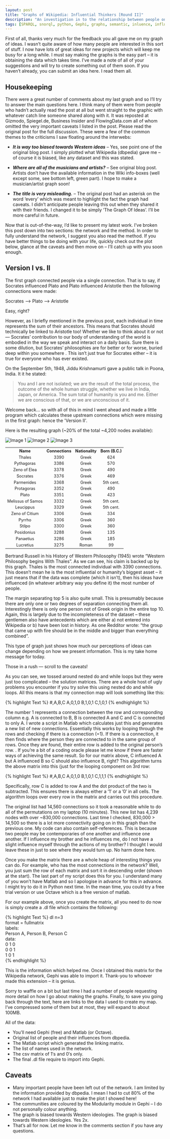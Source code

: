 ```yaml
---
layout: post
title: "Graphs of Wikipedia: Influential Thinkers [Round II]"
description: "An investigation in to the relationship between people on Wikipedia this time with upstream influence included."
tags: [SPARQL, snorql, python, Gephi, graphs, semantic, inluence, influential]
---
```


First of all, thanks very much for the feedback you all gave me on my graph of ideas. I wasn’t quite aware of how many people are interested in this sort of stuff. I now have lots of great ideas for new projects which will keep me busy for a long while. I must say making the graphs is the easy part – it is obtaining the data which takes time. I’ve made a note of all of your suggestions and will try to create something out of them soon. If you haven’t already, you can submit an idea here. I read them all.

## Housekeeping

There were a great number of comments about my last graph and so I’ll try to answer the main questions here. I think many of them were from people who hadn’t actually read the post at all but went straight to the graphic with whatever catch line someone shared along with it. It was reposted at Gizmodo, Spiegel.de, Business Insider and FlowingData.com all of whom omitted the very important caveats I listed in the post. Please read the original post for the full discussion. These were a few of the common themes to the criticisms I saw floating around the interwebs:

* ***It is way too biased towards Western ideas***
– Yes, see point one of the original blog post. I simply plotted what Wikipedia (dbpedia) gave me – of course it is biased, like any dataset and this was stated.

* ***Where are all of the musicians and artists?***
– See original blog post. Artists don’t have the available information in the Wiki info-boxes (well except some, see bottom left, green part). I hope to make a musician/artist graph soon!

* ***The title is very misleading.***
– The original post had an asterisk on the word ‘every’ which was meant to highlight the fact the graph had caveats. I didn’t anticipate people leaving this out when they shared it with their friends. I changed it to be simply ‘The Graph Of Ideas’. I’ll be more careful in future.

Now that is out-of-the-way, I’d like to present my latest work. I’ve broken this post down into two sections: the network and the method. In order to fully understand the network, I suggest you also read the method. If you have better things to be doing with your life, quickly check out the plot below, glance at the caveats and then move on – I’ll catch up with you soon enough.

## Version I vs. II

The first graph connected people via a single connection. That is to say, if Socrates influenced Plato and Plato influenced Aristotle then the following connections were made:

Socrates –> Plato –> Aristotle

Easy, right?

However, as I briefly mentioned in the previous post, each individual in time represents the sum of their ancestors. This means that Socrates should technically be linked to Aristotle too! Whether we like to think about it or not — Socrates’ contribution to our body of understanding of the world is embodied in the way we speak and interact on a daily basis. Sure there is some dilution, but Socrates’ philosophies are for better or for worse, buried deep within you somewhere . This isn’t just true for Socrates either – it is true for everyone who has ever existed.

On the September 5th, 1948, Jiddu Krishnamurti gave a public talk in Poona, India. It it he stated:

> You and I are not isolated; we are the result of the total process, the outcome of the whole human struggle, whether we live in India, Japan, or America. The sum total of humanity is you and me. Either we are conscious of that, or we are unconscious of it.

Welcome back… so with all of this in mind I went ahead and made a little program which calculates these upstream connections which were missing in the first graph: hence the 'Version II'.

Here is the resulting graph (~20% of the total ~4,200 nodes available):

![Image 1](/assets/wikipedia/gow_influence2_image0.png)
![Image 2](/assets/wikipedia/gow_influence2_image1.png)
![Image 3](/assets/wikipedia/gow_influence2_image2.png)

<table style="font-size: 90%; text-align: center">
<tr>
<th>Name</th><th>Connections</th><th>Nationality</th><th>Born (B.C.)</th>
</tr>
<tr>
<td>Thales</td><td>3390</td><td>Greek</td><td>624</td>
</tr>
<tr>
<td>Pythagoras</td><td>3386</td><td>Greek</td><td>570</td>
</tr>
<tr>
<td>Zeno of Elea</td><td>3378</td><td>Greek</td><td>490</td>
</tr>
<tr>
<td>Socrates</td><td>3376</td><td>Greek</td><td>469</td>
</tr>
<tr>
<td>Parmenides</td><td>3368</td><td>Greek</td><td>5th cent.</td>
</tr>
<tr>
<td>Protagoras</td><td>3352</td><td>Greek</td><td>490</td>
</tr>
<tr>
<td>Plato</td><td>3351</td><td>Greek</td><td>423</td>
</tr>
<tr>
<td>Melissus of Samos</td><td>3332</td><td>Greek</td><td>5th cent.</td>
</tr>
<tr>
<td>Leucippus</td><td>3329</td><td>Greek</td><td>5th cent.</td>
</tr>
<tr>
<td>Zeno of Citium</td><td>3306</td><td>Greek</td><td>334</td>
</tr>
<tr>
<td>Pyrrho</td><td>3306</td><td>Greek</td><td>360</td>
</tr>
<tr>
<td>Stilpo</td><td>3300</td><td>Greek</td><td>360</td>
</tr>
<tr>
<td>Posidonius</td><td>3288</td><td>Greek</td><td>135</td>
</tr>
<tr>
<td>Panaetius</td><td>3286</td><td>Greek</td><td>185</td>
</tr>
<tr>
<td>Lucretius</td><td>3275</td><td>Roman</td><td>99</td>
</tr>
</table>


Bertrand Russell in his History of Western Philosophy (1945) wrote “Western Philosophy begins With Thales”. As we can see, his claim is backed up by this graph. Thales is the most connected individual with 3390 connections. This doesn’t mean he is the most influential or humanity’s biggest asset – it just means that if the data was complete (which it isn’t), then his ideas have influenced (in whatever arbitrary way you define it) the most number of people.

The margin separating top 5 is also quite small. This is presumably because there are only one or two degrees of separation connecting them all. Interestingly there is only one person not of Greek origin in the entire top 10. Again, this is largely due to the incompleteness of the dataset – these gentlemen also have antecedents which are either a) not entered into Wikipedia or b) have been lost in history. As one Redditor wrote: “the group that came up with fire should be in the middle and bigger than everything combined”.

This type of graph just shows how much our perceptions of ideas can change depending on how we present information. This is my take home message for today.

Those in a rush — scroll to the caveats!

As you can see, we tossed around nested do and while loops but they were just too complicated – the solution matrices.  There are a whole host of ugly problems you encounter if you try solve this using nested do and while loops. All this means is that my connection map will look something like this:

{% highlight Text %}
#,A,B,C
A,0,1,0
B,1,0,1
C,1,0,1
{% endhighlight %}

The number 1 represents a connection between the row and corresponding column e.g. A is connected to B, B is connected A and C and C is connected to only A. I wrote a script in Matlab which calculates just this and generates a new list of new connections. Essentially this works by looping through the rows and checking if there is a connection (=1). If there is a connection, it then finds where the person they are connected to in the same group of rows. Once they are found, their entire row is added to the original person’s row. . If you’re a bit of a coding oracle please let me know if there are faster ways of achieving the same result. So for our matrix above, C influenced A but A influenced B so C should also influence B, right? This algorithm turns the above matrix into this (just for the looping component on 3rd row:

{% highlight Text %}
#,A,B,C
A,0,1,0
B,1,0,1
C,1,1,1
{% endhighlight %}

Specifically, row C is added to row A and the dot product of the two is subtracted. This ensures there is always either a ’1′ or a ’0′ in all cells. The algorithm loops over every row in the matrix and carries out this procedure.

The original list had 14,560 connections so it took a reasonable while to do all of the permutations on my laptop (10 minutes). This new list has 4,239 nodes with over ~830,000 connections. Last time I checked, 830,000 > 14,500 so there is a lot more connectivity going on in this graph than the previous one. My code can also contain self-references. This is because two people may be contemporaries of one another and influence one another. If I influence my brother and he influences me, do I not have a slight influence myself through the actions of my brother? I thought I would leave these in just to see where they would turn up. No harm done here.

Once you make the matrix there are a whole heap of interesting things you can do. For example, who has the most connections in the network? Well, you just sum the row of each matrix and sort it in descending order (shown at the start). The last part of my script does this for you. I understand many of you won’t have Matlab and so I apologise in advance for this in advance. I might try to do it in Python next time. In the mean time, you could try a free trial version or use Octave which is a free version of matlab.

For our example above, once you create the matrix, all you need to do now is simply create a .dl file which contains the following:

{% highlight Text %}
dl n=3  
format = fullmatrix  
labels:  
Person A, Person B, Person C  
data:  
0 1 0  
0 0 1  
1 0 1  
{% endhighlight %}

This is the information which helped me. Once I obtained this matrix for the Wikipedia network, Gephi was able to import it. Thank-you to whoever made this extension – it is genius.

Sorry to waffle on a bit but last time I had a number of people requesting more detail on how I go about making the graphs. Finally, to save you going back through the text, here are links to the data I used to create my map. I’ve compressed some of them but at most, they will expand to about 100MB.

All of the data:
* You’ll need Gephi (free) and Matlab (or Octave).
* Original list of people and their influences from dbpedia.
* The Matlab script which generated the linking matrix.
* The list of names used in the network.
* The csv matrix of 1′s and 0′s only.
* The final .dl file require to import into Gephi.

## Caveats

* Many important people have been left out of the network. I am limited by the information provided by dbpedia. I mean I had to cut 80% of the network I had available just to make the plot I showed here!
* The communities are coloured by the Modularity module in Gephi – I do not personally colour anything.
* The graph is biased towards Western ideologies. The graph is biased towards Western ideologies. Yes 2x.
* That’s all for now. Let me know in the comments section if you have any questions.
